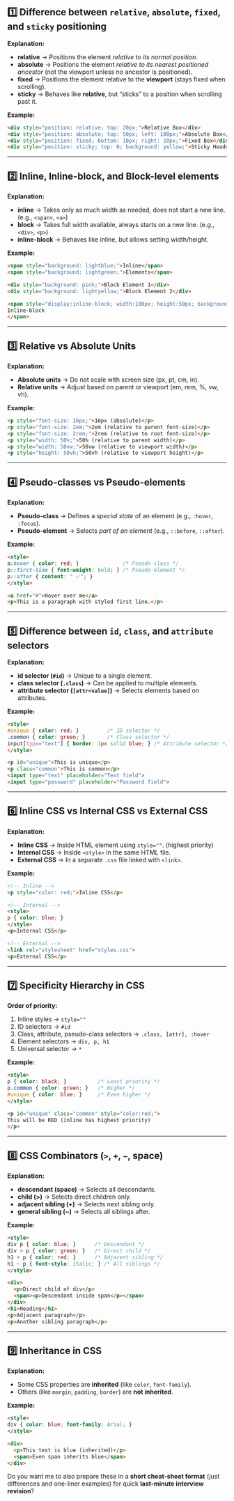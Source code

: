 ## 1️⃣ Difference between `relative`, `absolute`, `fixed`, and `sticky` positioning

**Explanation:**

* **relative** → Positions the element *relative to its normal position*.
* **absolute** → Positions the element *relative to its nearest positioned ancestor* (not the viewport unless no ancestor is positioned).
* **fixed** → Positions the element relative to the **viewport** (stays fixed when scrolling).
* **sticky** → Behaves like **relative**, but “sticks” to a position when scrolling past it.

**Example:**

```html
<div style="position: relative; top: 20px;">Relative Box</div>
<div style="position: absolute; top: 50px; left: 100px;">Absolute Box</div>
<div style="position: fixed; bottom: 10px; right: 10px;">Fixed Box</div>
<div style="position: sticky; top: 0; background: yellow;">Sticky Header</div>
```

---

## 2️⃣ Inline, Inline-block, and Block-level elements

**Explanation:**

* **inline** → Takes only as much width as needed, does not start a new line. (e.g., `<span>`, `<a>`)
* **block** → Takes full width available, always starts on a new line. (e.g., `<div>`, `<p>`)
* **inline-block** → Behaves like inline, but allows setting width/height.

**Example:**

```html
<span style="background: lightblue;">Inline</span>
<span style="background: lightgreen;">Elements</span>

<div style="background: pink;">Block Element 1</div>
<div style="background: lightyellow;">Block Element 2</div>

<span style="display:inline-block; width:100px; height:50px; background:orange;">
Inline-block
</span>
```

---

## 3️⃣ Relative vs Absolute Units

**Explanation:**

* **Absolute units** → Do not scale with screen size (px, pt, cm, in).
* **Relative units** → Adjust based on parent or viewport (em, rem, %, vw, vh).

**Example:**

```html
<p style="font-size: 16px;">16px (absolute)</p>
<p style="font-size: 2em;">2em (relative to parent font-size)</p>
<p style="font-size: 2rem;">2rem (relative to root font-size)</p>
<p style="width: 50%;">50% (relative to parent width)</p>
<p style="width: 50vw;">50vw (relative to viewport width)</p>
<p style="height: 50vh;">50vh (relative to viewport height)</p>
```

---

## 4️⃣ Pseudo-classes vs Pseudo-elements

**Explanation:**

* **Pseudo-class** → Defines a *special state* of an element (e.g., `:hover`, `:focus`).
* **Pseudo-element** → Selects *part of an element* (e.g., `::before`, `::after`).

**Example:**

```html
<style>
a:hover { color: red; }              /* Pseudo-class */
p::first-line { font-weight: bold; } /* Pseudo-element */
p::after { content: " ✅"; }
</style>

<a href="#">Hover over me</a>
<p>This is a paragraph with styled first line.</p>
```

---

## 5️⃣ Difference between `id`, `class`, and `attribute` selectors

**Explanation:**

* **id selector (`#id`)** → Unique to a single element.
* **class selector (`.class`)** → Can be applied to multiple elements.
* **attribute selector (`[attr=value]`)** → Selects elements based on attributes.

**Example:**

```html
<style>
#unique { color: red; }         /* ID selector */
.common { color: green; }       /* Class selector */
input[type="text"] { border: 1px solid blue; } /* Attribute selector */
</style>

<p id="unique">This is unique</p>
<p class="common">This is common</p>
<input type="text" placeholder="Text field">
<input type="password" placeholder="Password field">
```

---

## 6️⃣ Inline CSS vs Internal CSS vs External CSS

**Explanation:**

* **Inline CSS** → Inside HTML element using `style=""`. (highest priority)
* **Internal CSS** → Inside `<style>` in the same HTML file.
* **External CSS** → In a separate `.css` file linked with `<link>`.

**Example:**

```html
<!-- Inline -->
<p style="color: red;">Inline CSS</p>

<!-- Internal -->
<style>
p { color: blue; }
</style>
<p>Internal CSS</p>

<!-- External -->
<link rel="stylesheet" href="styles.css">
<p>External CSS</p>
```

---

## 7️⃣ Specificity Hierarchy in CSS

**Order of priority:**

1. Inline styles → `style=""`
2. ID selectors → `#id`
3. Class, attribute, pseudo-class selectors → `.class, [attr], :hover`
4. Element selectors → `div, p, h1`
5. Universal selector → `*`

**Example:**

```html
<style>
p { color: black; }          /* Least priority */
p.common { color: green; }   /* Higher */
#unique { color: blue; }     /* Even higher */
</style>

<p id="unique" class="common" style="color:red;">
This will be RED (inline has highest priority)
</p>
```

---

## 8️⃣ CSS Combinators (`>`, `+`, `~`, space)

**Explanation:**

* **descendant (space)** → Selects all descendants.
* **child (>)** → Selects direct children only.
* **adjacent sibling (+)** → Selects next sibling only.
* **general sibling (\~)** → Selects all siblings after.

**Example:**

```html
<style>
div p { color: blue; }      /* Descendant */
div > p { color: green; }   /* Direct child */
h1 + p { color: red; }      /* Adjacent sibling */
h1 ~ p { font-style: italic; } /* All siblings */
</style>

<div>
  <p>Direct child of div</p>
  <span><p>Descendant inside span</p></span>
</div>
<h1>Heading</h1>
<p>Adjacent paragraph</p>
<p>Another sibling paragraph</p>
```

---

## 9️⃣ Inheritance in CSS

**Explanation:**

* Some CSS properties are **inherited** (like `color`, `font-family`).
* Others (like `margin`, `padding`, `border`) are **not inherited**.

**Example:**

```html
<style>
div { color: blue; font-family: Arial; }
</style>

<div>
  <p>This text is blue (inherited)</p>
  <span>Even span inherits blue</span>
</div>
```



Do you want me to also prepare these in a **short cheat-sheet format** (just differences and one-liner examples) for quick **last-minute interview revision**?
